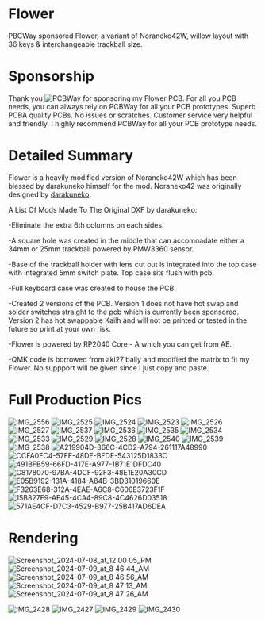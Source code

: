 # Flower

PBCWay sponsored Flower, a variant of Noraneko42W, willow layout with 36 keys &amp; interchangeable trackball size.

# Sponsorship

Thank you ![PCBWay](https://github.com/user-attachments/assets/267c5e21-127c-4ff5-8dc7-cb0b8150bc35) for sponsoring my Flower PCB.  For all you PCB needs, you can always rely on PCBWay for all your PCB prototypes. Superb PCBA quality PCBs. No issues or scratches. Customer service very helpful and friendly. I highly recommend PCBWay for all your PCB prototype needs.


# Detailed Summary

Flower is a heavily modified version of Noraneko42W which has been blessed by darakuneko himself for the mod. Noraneko42 was originally designed by [darakuneko](https://github.com/darakuneko/Noraneko/tree/main/noraneko42w).

A List Of Mods Made To The Original DXF by darakuneko:

-Eliminate the extra 6th columns on each sides.

-A square hole was created in the middle that can accomoadate either a 34mm or 25mm trackball powered by PMW3360 sensor.

-Base of the trackball holder with lens cut out is integrated into the top case with integrated 5mm switch plate. Top case sits flush with pcb.

-Full keyboard case was created to house the PCB.

-Created 2 versions of the PCB. Version 1 does not have hot swap and solder switches straight to the pcb which is currently been sponsored. Version 2 has hot swappable Kailh and will not be printed or tested in the future so print at your own risk.

-Flower is powered by RP2040 Core - A which you can get from AE.

-QMK code is borrowed from aki27 bally and modified the matrix to fit my Flower. No suppport will be given since I just copy and paste.

# Full Production Pics

![IMG_2556](https://github.com/user-attachments/assets/72a82b22-8ab4-4e84-9e0e-56da59cb24c7)
![IMG_2525](https://github.com/user-attachments/assets/4b3fba47-273f-4ab4-801e-68aef475d975)
![IMG_2524](https://github.com/user-attachments/assets/fbd9c399-fdad-4092-bfa8-74654a7c175f)
![IMG_2523](https://github.com/user-attachments/assets/343403b0-37f4-46fc-8657-6807eb2f5915)
![IMG_2526](https://github.com/user-attachments/assets/0ef8af80-ff79-42a1-b3d5-964ff21ade97)
![IMG_2527](https://github.com/user-attachments/assets/801d894d-28ea-4393-803d-32f06a4cb29e)
![IMG_2537](https://github.com/user-attachments/assets/8b6dba57-bc4e-4caa-a40a-f90460e4d003)
![IMG_2536](https://github.com/user-attachments/assets/960f62ca-4cf4-4f4f-a033-e45452fe2998)
![IMG_2535](https://github.com/user-attachments/assets/4fee50fc-3adc-4f94-ba79-0d5a8cd4bde8)
![IMG_2534](https://github.com/user-attachments/assets/f620c44e-13af-4d10-96d9-2693ad50ff75)
![IMG_2533](https://github.com/user-attachments/assets/26b92b35-dc8e-4418-b842-40ef46c84e7f)
![IMG_2529](https://github.com/user-attachments/assets/820c61b1-932e-4183-b36c-50f8ee240a42)
![IMG_2528](https://github.com/user-attachments/assets/f94270a9-5eee-476f-94b7-3796fc1ac53a)
![IMG_2540](https://github.com/user-attachments/assets/e4e7698f-55c5-4ef2-8229-1154efe36d45)
![IMG_2539](https://github.com/user-attachments/assets/1da44f56-1726-40ae-b3d0-c3cee4001c16)
![IMG_2538](https://github.com/user-attachments/assets/311416ce-b9d1-4eef-9493-7444679548d9)
![A219904D-366C-4CD2-A794-261117A48990](https://github.com/user-attachments/assets/d63a2191-1a7d-4c18-b639-d55bbcede27a)
![CCFA0EC4-57FF-48DE-BFDE-543125D1833C](https://github.com/user-attachments/assets/881b1e87-8838-4aa5-b6fb-e6c3e7adf4b2)
![491BFB59-66FD-417E-A977-1B71E1DFDC40](https://github.com/user-attachments/assets/b7335f7a-ba7b-4076-9d58-03ac181aa07c)
![C8178070-97BA-4DCF-92F3-48E1E20A30CD](https://github.com/user-attachments/assets/4c9d0469-da15-43b3-bbaf-3d29d83e43fc)
![E05B9192-131A-4184-A84B-3BD31019660E](https://github.com/user-attachments/assets/053c4300-672c-439e-a507-ed5f812d1ad4)
![F3263E68-312A-4EAE-A6C8-C606E3723F1F](https://github.com/user-attachments/assets/760aefd4-4416-4b2e-a388-7b26f76f762d)
![15B827F9-AF45-4CA4-89C8-4C4626D03518](https://github.com/user-attachments/assets/f2ebdce1-17bd-4165-8eb5-dbfe905d77b9)
![571AE4CF-D7C3-4529-B977-25B417AD6DEA](https://github.com/user-attachments/assets/2c5e0186-2a34-4e24-ab20-f0749b0b3038)

# Rendering

![Screenshot_2024-07-08_at_12 00 05_PM](https://github.com/protieusz/Flower/assets/118025702/257d32f4-0c2a-4700-9ef2-f6716298e9cc)
![Screenshot_2024-07-09_at_8 46 44_AM](https://github.com/protieusz/Flower/assets/118025702/8b14568a-dfc3-40ad-8af4-94602181a7ff)
![Screenshot_2024-07-09_at_8 46 56_AM](https://github.com/protieusz/Flower/assets/118025702/fa76be7b-9ca7-44b0-a67b-8655b1b90275)
![Screenshot_2024-07-09_at_8 47 13_AM](https://github.com/protieusz/Flower/assets/118025702/6629134e-06b9-4922-bf0b-355d47d443cc)
![Screenshot_2024-07-09_at_8 47 26_AM](https://github.com/protieusz/Flower/assets/118025702/c81bc528-b4c7-4156-9f50-7805e75847af)

![IMG_2428](https://github.com/protieusz/Flower/assets/118025702/3e181424-df22-4a3f-9dd9-cd685a3fd14d)
![IMG_2427](https://github.com/protieusz/Flower/assets/118025702/85e74918-7108-4918-8741-3d67c9c74a20)
![IMG_2429](https://github.com/protieusz/Flower/assets/118025702/26ea5160-89a6-4510-abf5-8d85003a3c22)
![IMG_2430](https://github.com/protieusz/Flower/assets/118025702/270f12cd-8502-4545-8d3b-694ccdbf7344)
